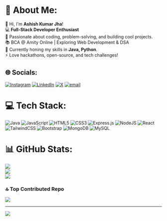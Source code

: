 # 💫 About Me:
👋 Hi, I'm **Ashish Kumar Jha**!  <br>💻 **Full-Stack Developer Enthusiast**  <br>🚀 Passionate about coding, problem-solving, and building cool projects.  <br>📚 BCA @ Amity Online | Exploring Web Development & DSA <br>🎯 Currently honing my skills in **Java, Python**.  <br>⚡ Love hackathons, open-source, and tech challenges!


## 🌐 Socials:
[![Instagram](https://img.shields.io/badge/Instagram-%23E4405F.svg?logo=Instagram&logoColor=white)](https://instagram.com/ashishjha.13) [![LinkedIn](https://img.shields.io/badge/LinkedIn-%230077B5.svg?logo=linkedin&logoColor=white)](https://linkedin.com/in/ashishjha13) [![X](https://img.shields.io/badge/X-black.svg?logo=X&logoColor=white)](https://x.com/aashishjha01) [![email](https://img.shields.io/badge/Email-D14836?logo=gmail&logoColor=white)](mailto:ashishjha1304@gmail.com) 

# 💻 Tech Stack:
![Java](https://img.shields.io/badge/java-%23ED8B00.svg?style=for-the-badge&logo=openjdk&logoColor=white) ![JavaScript](https://img.shields.io/badge/javascript-%23323330.svg?style=for-the-badge&logo=javascript&logoColor=%23F7DF1E) ![HTML5](https://img.shields.io/badge/html5-%23E34F26.svg?style=for-the-badge&logo=html5&logoColor=white) ![CSS3](https://img.shields.io/badge/css3-%231572B6.svg?style=for-the-badge&logo=css3&logoColor=white) ![Express.js](https://img.shields.io/badge/express.js-%23404d59.svg?style=for-the-badge&logo=express&logoColor=%2361DAFB) ![NodeJS](https://img.shields.io/badge/node.js-6DA55F?style=for-the-badge&logo=node.js&logoColor=white) ![React](https://img.shields.io/badge/react-%2320232a.svg?style=for-the-badge&logo=react&logoColor=%2361DAFB) ![TailwindCSS](https://img.shields.io/badge/tailwindcss-%2338B2AC.svg?style=for-the-badge&logo=tailwind-css&logoColor=white) ![Bootstrap](https://img.shields.io/badge/bootstrap-%238511FA.svg?style=for-the-badge&logo=bootstrap&logoColor=white) ![MongoDB](https://img.shields.io/badge/MongoDB-%234ea94b.svg?style=for-the-badge&logo=mongodb&logoColor=white) ![MySQL](https://img.shields.io/badge/mysql-4479A1.svg?style=for-the-badge&logo=mysql&logoColor=white)
# 📊 GitHub Stats:
![](https://github-readme-stats.vercel.app/api?username=Ashishjha013&theme=dark&hide_border=false&include_all_commits=false&count_private=false)<br/>
![](https://nirzak-streak-stats.vercel.app/?user=Ashishjha013&theme=dark&hide_border=false)<br/>
![](https://github-readme-stats.vercel.app/api/top-langs/?username=Ashishjha013&theme=dark&hide_border=false&include_all_commits=false&count_private=false&layout=compact)

### 🔝 Top Contributed Repo
![](https://github-contributor-stats.vercel.app/api?username=Ashishjha013&limit=5&theme=dark&combine_all_yearly_contributions=true)

---
[![](https://visitcount.itsvg.in/api?id=Ashishjha013&icon=0&color=0)](https://visitcount.itsvg.in)

<!-- Proudly created with GPRM ( https://gprm.itsvg.in ) -->
